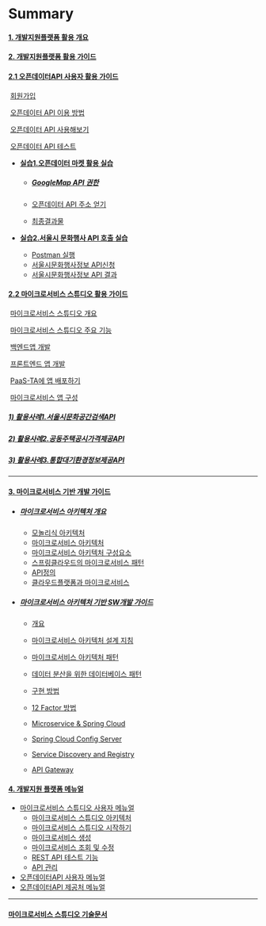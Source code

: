 # Summary



#### [1. 개발지원플랫폼 활용 개요](README.md)

#### [2. 개발지원플랫폼 활용 가이드](openapi_v2.md)

#### [2.1 오픈데이터API 사용자 활용 가이드](openapi_v2.md)

​	[회원가입](openapi_v2.md#회원가입)

​	[오픈데이터 API 이용 방법](openapi_v2.md#오픈데이터-api-이용-방법)

​	[오픈데이터 API 사용해보기](openapi_v2.md#오픈데이터-api-사용해보기)

​	[오픈데이터 API 테스트](openapi_v2.md#오픈데이터-api-테스트)

- **[실습1.오픈데이터 마켓 활용 실습](openapi_v2.md#오픈-데이터-마켓(OPEN-DATA-MARKET)-API-활용-실습)**

  - ##### [GoogleMap API 권한](openapi_v2.md#googlemap-api-권한)

  - [오픈데이터 API 주소 얻기](openapi_v2.md#오픈데이터-api-주소-얻기)

  - [최종결과물](openapi_v2.md#실습-최종-결과물)

- **[실습2.서울시 문화행사 API 호출 실습](openapi_v2.md#두번째-실습-자료)**
  - [Postman 실행](openapi_v2.md#두번째-실습-자료)
  - [서울시문화행사정보 API신청](openapi_v2.md#서울시-문화행사-정보-api-신청)
  - [서울시문화행사정보 API 결과](openapi_v2.md#서울시-문화행사정보-api-결과)

#### [2.2 마이크로서비스 스튜디오 활용 가이드](MicroserviceGuide.md)

​	[마이크로서비스 스튜디오 개요](MicroserviceGuide.md#마이크로서비스-스튜디오-개요)

​	[마이크로서비스 스튜디오 주요 기능](MicroserviceGuide.md#마이크로서비스-스튜디오-주요-기능)

​	[백엔드앱 개발](MicroserviceGuide.md#백엔드앱-개발)

​	[프론트엔드 앱 개발](MicroserviceGuide.md#프론트엔드-앱-개발)

​	[PaaS-TA에 앱 배포하기](MicroserviceGuide.md#paas-ta에-앱-배포하기)

​	[마이크로서비스 앱 구성](MicroserviceGuide.md#마이크로서비스-앱-구성)

##### [1) 활용사례1.서울시문화공간검색API](msacasestudy1.md)

##### [2) 활용사례2.공동주택공시가격제공API](msacasestudy2.md)

##### [3) 활용사례3.통합대기환경정보제공API](msacasestudy3.md)

------

#### [3. 마이크로서비스 기반 개발 가이드](microservice.md)

- ##### [마이크로서비스 아키텍처 개요](microservice.md)

  - [모놀리식 아키텍처](microservice.md#모놀리식-아키텍처)
  - [마이크로서비스 아키텍처](microservice.md#마이크로서비스-아키텍처)
  - [마이크로서비스 아키텍처 구성요소](microservice.md#마이크로서비스-아키텍처-구성-요소)
  - [스프링클라우드의 마이크로서비스 패턴](microservice.md#스프링클라우드의-마이크로서비스패턴)
  - [API정의](microservice.md#api-정의)
  - [클라우드플랫폼과 마이크로서비스](microservice.md#클라우드플랫폼과-마이크로서비스)

- ##### [마이크로서비스 아키텍처 기반 SW개발 가이드](swprocess.md)

  - [개요](swprocess.md#마이크로서비스-아키텍처-기반-개발-개요)
  - [마이크로서비스 아키텍처 설계 지침](swprocess.md#마이크로서비스-아키텍처-설계-지침)
  - [마이크로서비스 아키텍처 패턴](swprocess.md#마이크로서비스-아키텍처-패턴)
  - [데이터 분산을 위한 데이터베이스 패턴](swprocess.md#데이터-분산을-위한-데이터베이스-패턴)
  - [구현 방법](swprocess.md#마이크로서비스-아키텍처-구현-방법)
  - [12 Factor 방법](swprocess.md#12-factor-방법)
  - [Microservice & Spring Cloud](msaspringcloud.md#스프링클라우드-적용-가이드)

  - [Spring Cloud Config Server](msaspringcloud.md#spring-cloud-config-server)
  - [Service Discovery and Registry](msaspringcloud.md#service-discovery-and-registry)
  - [API Gateway](msaspringcloud.md#api-gateway)

#### [4. 개발지원 플랫폼 메뉴얼]()

- [마이크로서비스 스튜디오 사용자 메뉴얼](msamanual_v2.md)
  - [마이크로서비스 스튜디오 아키텍처](msamanual_v2.md#마이크로서비스-스튜디오-아키텍처)
  - [마이크로서비스 스튜디오 시작하기](msamanual_v2.md#마이크로서비스-스튜디오-시작하기)
  - [마이크로서비스 생성](msamanual_v2.md#마이크로서비스-생성하기)
  - [마이크로서비스 조회 및 수정](msamanual_v2.md#마이크로서비스-조회-및-수정)
  - [REST API 테스트 기능](msamanual_v2.md#rest-api-테스트-기능)
  - [API 관리](msamanual_v2.md#api-관리)
- [오픈데이터API 사용자 메뉴얼](openapi.md)
- [오픈데이터API 제공처 메뉴얼](openapi_manager.md)

------

#### [마이크로서비스 스튜디오 기술문서](Technical_Report.md)

